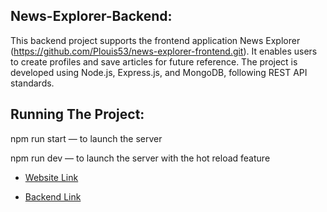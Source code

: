 ## News-Explorer-Backend:

This backend project supports the frontend application News Explorer (https://github.com/Plouis53/news-explorer-frontend.git). It enables users to create profiles and save articles for future reference. The project is developed using Node.js, Express.js, and MongoDB, following REST API standards.

## Running The Project:

npm run start — to launch the server

npm run dev — to launch the server with the hot reload feature

- [Website Link](https://newsquest.mooo.com)

- [Backend Link](https://api.newsquest.mooo.com)
